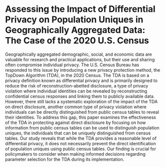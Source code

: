 # Assessing the Impact of Differential Privacy on Population Uniques in Geographically Aggregated Data: The Case of the 2020 U.S. Census
 
Geographically aggregated demographic, social, and economic data are valuable for research and practical applications, but their use and sharing often compromise individual privacy. The U.S. Census Bureau has responded to this issue by introducing a new privacy protection method, the TopDown Algorithm (TDA), in the 2020 Census. The TDA is based on a privacy definition known as differential privacy and is primarily designed to reduce the risk of reconstruction-abetted disclosure, a type of privacy violation where individual identities can be revealed by reconstructing confidential census responses and linking them to publicly available data. However, there still lacks a systematic exploration of the impact of the TDA on direct disclosure, another common type of privacy violation where individuals can be directly distinguished from public census tables to reveal their identities. To address this gap, this paper examines the effectiveness of the TDA in protecting against direct disclosure by focusing on how information from public census tables can be used to distinguish population uniques, the individuals that can be uniquely distinguished from census tables. Our study reveals that while the TDA provides a reasonable level of differential privacy, it does not necessarily prevent the direct identification of population uniques using public census tables. Our finding is crucial for policymakers to consider when making informed decisions regarding parameter selection for the TDA during its implementation.
